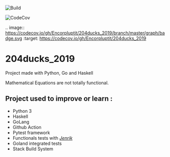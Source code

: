 ![Build](https://github.com/Encorpluptit/204ducks_2019/workflows/Build/badge.svg)

![CodeCov](https://codecov.io/gh/Encorpluptit/204ducks_2019/branch/master/graph/badge.svg)

.. image:: https://codecov.io/gh/Encorpluptit/204ducks_2019/branch/master/graph/badge.svg
  :target: https://codecov.io/gh/Encorpluptit/204ducks_2019

# 204ducks_2019

Project made with Python, Go and Haskell

Mathematical Equations are not totally functional.


## Project used to improve or learn :
 - Python 3
 - Haskell
 - GoLang
 - Github Action
 - Pytest framework
 - Functionals tests with *[Jenrik](https://github.com/Yohannfra/JenRik)*
 - Goland integrated tests
 - Stack Build System
